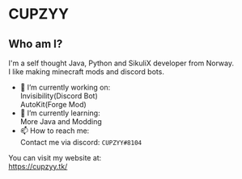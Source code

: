 # CUPZYY

## Who am I?
I'm a self thought Java, Python and SikuliX developer from Norway.<br />I like making minecraft mods and discord bots.


- 🔭 I’m currently working on: <br />
Invisibility(Discord Bot)<br />
AutoKit(Forge Mod)
- 🌱 I’m currently learning: <br />
More Java and Modding
- 📫 How to reach me: <br />
Contact me via discord: `CUPZYY#8104`


You can visit my website at: <br />
https://cupzyy.tk/
